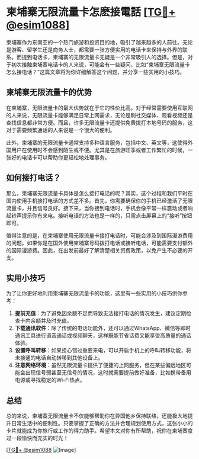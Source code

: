 # 柬埔寨无限流量卡怎麽接電話 [[TG💪+ @esim1088](https://t.me/s/esim1088)]

柬埔寨作为东南亚的一个热门旅游和投资目的地，吸引了越来越多的人前往。无论是游客、留学生还是商务人士，都需要一张方便实用的电话卡来保持与外界的联系。而提到电话卡，柬埔寨的无限流量卡无疑是一个非常吸引人的选择。但是，对于初次接触柬埔寨电话卡的人来说，可能会有一些疑问，比如“柬埔寨无限流量卡怎么接电话？”这篇文章将为你详细解答这个问题，并分享一些实用的小技巧。

## 柬埔寨无限流量卡的优势

在柬埔寨，无限流量卡的最大优势就在于它的性价比高。对于经常需要使用互联网的人来说，无限流量卡能够满足日常上网需求，无论是刷社交媒体、观看视频还是查找信息都非常方便。而且，许多无限流量卡还提供免费拨打本地号码的服务，这对于需要频繁通话的人来说是一个很大的便利。

此外，柬埔寨的无限流量卡通常支持多种语言服务，包括中文、英文等，这使得外国用户在使用时不会感到陌生或不便。尤其是在旅游旺季或者工作繁忙的时候，一张好的电话卡可以帮助你更轻松地处理事务。

## 如何接打电话？

那么，柬埔寨无限流量卡具体是怎么接打电话的呢？其实，这个过程和我们平时在国内使用手机接打电话的方式差不多。首先，你需要确保你的手机已经激活了无限流量卡，并且信号良好。接下来，当你接到电话时，手机会像平常一样震动或者响起铃声提示你有来电。接听电话的方法也是一样的，只需点击屏幕上的“接听”按钮即可。

值得注意的是，在柬埔寨使用无限流量卡接打电话时，可能会涉及到国际漫游费用的问题。如果你是在国外使用柬埔寨号码拨打电话或接听电话，可能需要支付额外的国际漫游费。因此，在出发前最好了解清楚相关资费政策，以免产生不必要的开支。

## 实用小技巧

为了让你更好地利用柬埔寨无限流量卡的功能，这里有一些实用的小技巧供你参考：

1. **提前充值**：为了避免因余额不足而导致无法接打电话的情况发生，建议定期检查卡内余额并及时充值。
2. **下载通讯软件**：除了传统的电话功能外，还可以通过WhatsApp、微信等即时通讯工具进行语音通话或视频聊天，这样既能节省话费又能享受高质量的通话体验。
3. **设置呼叫转移**：如果担心错过重要来电，可以开启手机上的呼叫转移功能，将未接通的电话自动转移到其他设备上。
4. **注意网络环境**：虽然无限流量卡提供了便捷的上网服务，但在某些偏远地区可能会出现信号弱甚至无信号的情况，这时就需要提前做好准备，比如携带备用电源或寻找稳定的Wi-Fi热点。

## 总结

总的来说，柬埔寨无限流量卡不仅能够帮助你在异国他乡保持联络，还能极大地提升日常生活中的便利性。只要掌握了正确的方法并合理规划使用方式，这张小小的卡片就能成为你旅行或工作的得力助手。希望本文对你有所帮助，祝你在柬埔寨度过一段愉快而充实的时光！

[[TG💪+ @esim1088](https://t.me/s/esim1088) ![Image](https://i.postimg.cc/4NQfJmqS/Snipaste-2025-05-13-00-14-12.png)]